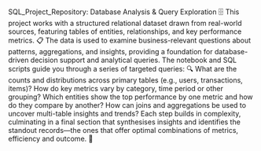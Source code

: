 SQL_Project_Repository: Database Analysis & Query Exploration 🗄️
This project works with a structured relational dataset drawn from real-world sources, featuring tables of entities, relationships, and key performance metrics. 📋
The data is used to examine business-relevant questions about patterns, aggregations, and insights, providing a foundation for database-driven decision support and analytical queries.
The notebook and SQL scripts guide you through a series of targeted queries: 🔍
What are the counts and distributions across primary tables (e.g., users, transactions, items)?
How do key metrics vary by category, time period or other grouping?
Which entities show the top performance by one metric and how do they compare by another?
How can joins and aggregations be used to uncover multi-table insights and trends?
Each step builds in complexity, culminating in a final section that synthesises insights and identifies the standout records—the ones that offer optimal combinations of metrics, efficiency and outcome. 🌟
